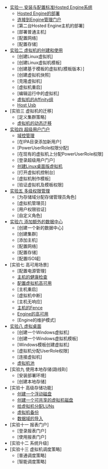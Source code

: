 * [实验一 安装与配置标准Hosted Engine系统]()
  * [Hosted Engine的部署]()
  * [连接到Engine管理门户]()
  * [第二台Hosted Engine主机的部署]
  * [部署普通主机]
  * [配置网络]
  * [配置存储]
* [实验二 虚拟机的创建和使用](Function_Test/VM_Create_Used.md)
  * [创建Linux虚拟机]
  * [创建Linux虚拟机模板]
  * [创建基于模板的虚拟机(模板版本）]
  * [创建虚拟机快照]
  * [克隆虚拟机]
  * [虚拟机重启]
  * [编辑运行中的虚拟机]
  * [虚拟机的Affinity组](AffinityGroups.md)
  * [Host Usb](Host_Usb.md)
* [实验三 虚拟机的迁移]
  * [定义集群策略]
  * [虚拟机的动态迁移](Function_Test/VM_Live_Migrate.md)
* [实验四 超级用户门户](UserPortal_Test/SuperUserPortal.md)
  * [域控管理](Function_Test/Engine_Manage_Domains.md)
  * [在IPA目录添加新用户]
  * [PowerUserRole权限分配]
  * [在现有的虚拟机上分配PowerUserRole权限]
  * [登录超级用户门户]
  * [创建Linux桌面版虚拟机](UserPortal_Test/VM_Linux_Create.md)
  * [打开虚拟机控制台]
  * [虚拟机制作模板]
  * [验证虚拟机及模板权限]
* [实验五 多级权限管理](UserPortal_Test/Multiple_Permission_Manage.md)
  * [为存储域分配存储管理员角色]
  * [虚拟机管理员]
  * [用户权限验证]
  * [自定义角色]
* [实验六 添加额外的数据中心](Function_Test/Add_Additional_DataCenter.md)
  * [创建一个新的数据中心]
  * [创建集群]
  * [添加主机]
  * [配置网络]
  * [配置存储]
  * [配置ISO域]
* [实验七 高可用场景]
  * [配置电源管理]
  * [主机的健康检查](PMHealthCheck.md)
  * [配置虚拟机高可用](Function_Test/VM_HA.md)
  * [主机重启]
  * [虚拟机中断]
  * [主机无响应]
  * [主机的Fence](Fence.md)
  * [Engine的高可用](HostedEngine_HA.md)
  * [Engine的维护模式]
* [实验八 虚拟桌面](Function_Test/Virtual_Desktop.md)
  * [创建一个Windows虚拟机]
  * [创建一个Windows虚拟机模板]
  * [Windows模板创建虚拟机]
  * [虚拟机分配UserRole权限]
  * [连接虚拟机]
  * [虚拟机池](Function_Test/VM_Pool.md)
* [实验九 使用本地存储(路线B)]
  * [安装部署环境]
  * [创建本地存储]
* [实验十 高级存储功能]
  * [创建一个浮动磁盘](Function_Test/FloatingDisk_Create.md)
  * [创建一个可共享的虚拟机磁盘](Function_Test/ShareDisk_Create.md)
  * [给虚拟机分配LUNs](Function_Test/LUNs_To_VM.md)
  * [虚拟机备份](VM_Backup.md)
  * [数据域的导入](ImportStorageDomain.md)
* [实验十一 报表门户]
  * [登录报表门户]
  * [使用报表门户]
* [实验十二 系统升级]
* [实验十三 虚拟机调度策略]
  * [普通调度策略]
  * [智能调度策略]
